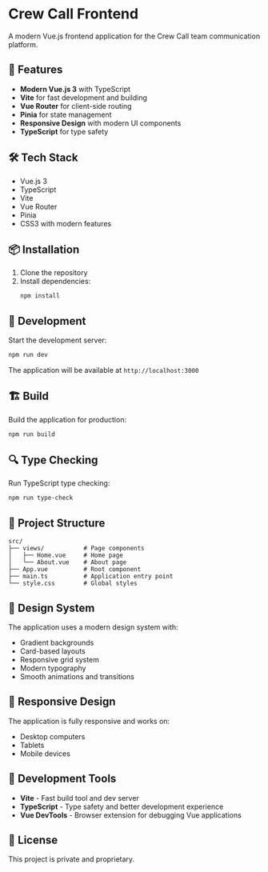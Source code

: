 # Crew Call Frontend

A modern Vue.js frontend application for the Crew Call team communication platform.

## 🚀 Features

- **Modern Vue.js 3** with TypeScript
- **Vite** for fast development and building
- **Vue Router** for client-side routing
- **Pinia** for state management
- **Responsive Design** with modern UI components
- **TypeScript** for type safety

## 🛠️ Tech Stack

- Vue.js 3
- TypeScript
- Vite
- Vue Router
- Pinia
- CSS3 with modern features

## 📦 Installation

1. Clone the repository
2. Install dependencies:
   ```bash
   npm install
   ```

## 🚀 Development

Start the development server:

```bash
npm run dev
```

The application will be available at `http://localhost:3000`

## 🏗️ Build

Build the application for production:

```bash
npm run build
```

## 🔍 Type Checking

Run TypeScript type checking:

```bash
npm run type-check
```

## 📁 Project Structure

```
src/
├── views/           # Page components
│   ├── Home.vue     # Home page
│   └── About.vue    # About page
├── App.vue          # Root component
├── main.ts          # Application entry point
└── style.css        # Global styles
```

## 🎨 Design System

The application uses a modern design system with:
- Gradient backgrounds
- Card-based layouts
- Responsive grid system
- Modern typography
- Smooth animations and transitions

## 📱 Responsive Design

The application is fully responsive and works on:
- Desktop computers
- Tablets
- Mobile devices

## 🔧 Development Tools

- **Vite** - Fast build tool and dev server
- **TypeScript** - Type safety and better development experience
- **Vue DevTools** - Browser extension for debugging Vue applications

## 📄 License

This project is private and proprietary.
